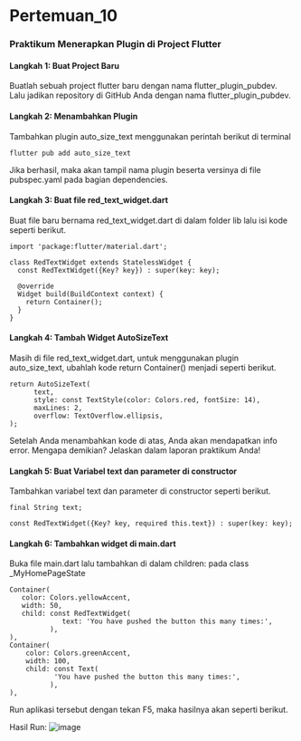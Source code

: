 # Pertemuan_10
### Praktikum Menerapkan Plugin di Project Flutter

#### Langkah 1: Buat Project Baru
Buatlah sebuah project flutter baru dengan nama flutter_plugin_pubdev. Lalu jadikan repository di GitHub Anda dengan nama flutter_plugin_pubdev.

#### Langkah 2: Menambahkan Plugin
Tambahkan plugin auto_size_text menggunakan perintah berikut di terminal
```
flutter pub add auto_size_text
```
Jika berhasil, maka akan tampil nama plugin beserta versinya di file pubspec.yaml pada bagian dependencies.

#### Langkah 3: Buat file red_text_widget.dart
Buat file baru bernama red_text_widget.dart di dalam folder lib lalu isi kode seperti berikut.
```
import 'package:flutter/material.dart';

class RedTextWidget extends StatelessWidget {
  const RedTextWidget({Key? key}) : super(key: key);

  @override
  Widget build(BuildContext context) {
    return Container();
  }
}
```

#### Langkah 4: Tambah Widget AutoSizeText
Masih di file red_text_widget.dart, untuk menggunakan plugin auto_size_text, ubahlah kode return Container() menjadi seperti berikut.
```
return AutoSizeText(
      text,
      style: const TextStyle(color: Colors.red, fontSize: 14),
      maxLines: 2,
      overflow: TextOverflow.ellipsis,
);
```
Setelah Anda menambahkan kode di atas, Anda akan mendapatkan info error. Mengapa demikian? Jelaskan dalam laporan praktikum Anda!

#### Langkah 5: Buat Variabel text dan parameter di constructor
Tambahkan variabel text dan parameter di constructor seperti berikut.
```
final String text;

const RedTextWidget({Key? key, required this.text}) : super(key: key);
```

#### Langkah 6: Tambahkan widget di main.dart
Buka file main.dart lalu tambahkan di dalam children: pada class _MyHomePageState
```
Container(
   color: Colors.yellowAccent,
   width: 50,
   child: const RedTextWidget(
             text: 'You have pushed the button this many times:',
          ),
),
Container(
    color: Colors.greenAccent,
    width: 100,
    child: const Text(
           'You have pushed the button this many times:',
          ),
),
```
Run aplikasi tersebut dengan tekan F5, maka hasilnya akan seperti berikut. 

Hasil Run: 
![image](https://github.com/JLUNGOOD/flutter_plugin_pubdev/assets/106043734/94cbd506-2a63-4835-9313-9dab78ca3e1e)
